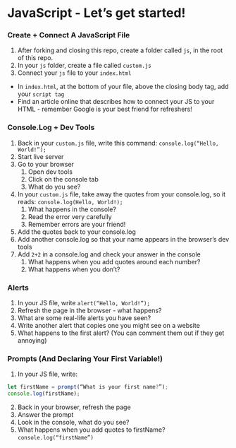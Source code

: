 # JavaScript - Let’s get started!

### Create + Connect A JavaScript File

1. After forking and closing this repo, create a folder called `js`, in the root of this repo.
2. In your `js` folder, create a file called `custom.js`
3. Connect your `js` file to your `index.html`

- In `index.html`, at the bottom of your file, above the closing body tag, add your `script tag`
- Find an article online that describes how to connect your JS to your HTML - remember Google is your best friend for refreshers!

### Console.Log + Dev Tools

1. Back in your `custom.js` file, write this command: `console.log(“Hello, World!”);`
2. Start live server
3. Go to your browser
   1. Open dev tools
   2. Click on the console tab
   3. What do you see?
4. In your `custom.js` file, take away the quotes from your console.log, so it reads: `console.log(Hello, World!);`
   1. What happens in the console?
   2. Read the error very carefully
   3. Remember errors are your friend!
5. Add the quotes back to your console.log
6. Add another console.log so that your name appears in the browser’s dev tools
7. Add `2+2` in a console.log and check your answer in the console
   1. What happens when you add quotes around each number?
   2. What happens when you don’t?

### Alerts

1. In your JS file, write `alert(“Hello, World!”);`
2. Refresh the page in the browser - what happens?
3. What are some real-life alerts you have seen?
4. Write another alert that copies one you might see on a website
5. What happens to the first alert? (You can comment them out if they get annoying)

### Prompts (And Declaring Your First Variable!)

1. In your JS file, write:

```javascript
let firstName = prompt(“What is your first name?”);
console.log(firstName);
```

2. Back in your browser, refresh the page
3. Answer the prompt
4. Look in the console, what do you see?
5. What happens when you add quotes to firstName? `console.log(“firstName”)`

